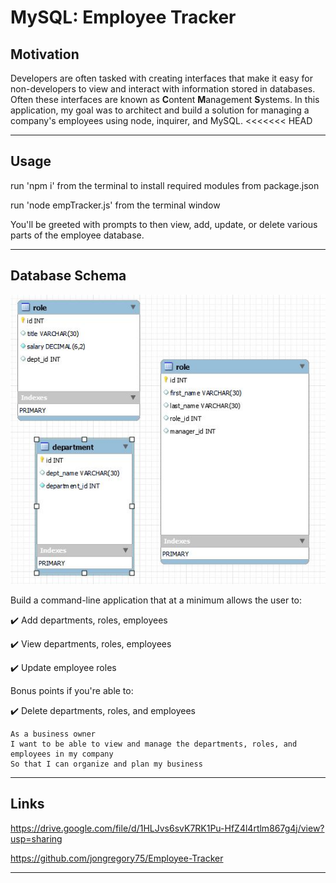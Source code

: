 # MySQL: Employee Tracker

## Motivation

Developers are often tasked with creating interfaces that make it easy for non-developers to view and interact with information stored in databases. Often these interfaces are known as **C**ontent **M**anagement **S**ystems. In this application, my goal was to architect and build a solution for managing a company's employees using node, inquirer, and MySQL.
<<<<<<< HEAD

---

## Usage

run 'npm i' from the terminal to install required modules from package.json

run 'node empTracker.js' from the terminal window

You'll be greeted with prompts to then view, add, update, or delete various parts of the employee database.

---

## Database Schema

![Database Schema](/Images/schema.JPG)

Build a command-line application that at a minimum allows the user to:

:heavy_check_mark: Add departments, roles, employees

:heavy_check_mark: View departments, roles, employees

:heavy_check_mark: Update employee roles

Bonus points if you're able to:

:heavy_check_mark: Delete departments, roles, and employees

```
As a business owner
I want to be able to view and manage the departments, roles, and employees in my company
So that I can organize and plan my business
```

---

## Links

https://drive.google.com/file/d/1HLJvs6svK7RK1Pu-HfZ4l4rtlm867g4j/view?usp=sharing

https://github.com/jongregory75/Employee-Tracker

---
